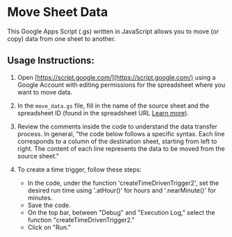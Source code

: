 # Move Sheet Data

This Google Apps Script (.gs) written in JavaScript allows you to move (or copy) data from one sheet to another.

## Usage Instructions:

1. Open [https://script.google.com/](https://script.google.com/) using a Google Account with editing permissions for the spreadsheet where you want to move data.

2. In the `move_data.gs` file, fill in the name of the source sheet and the spreadsheet ID (found in the spreadsheet URL [Learn more](https://developers.google.com/sheets/api/guides/concepts#spreadsheet)).

3. Review the comments inside the code to understand the data transfer process. In general, "the code below follows a specific syntax. Each line corresponds to a column of the destination sheet, starting from left to right. The content of each line represents the data to be moved from the source sheet."

4. To create a time trigger, follow these steps:
   - In the code, under the function 'createTimeDrivenTrigger2', set the desired run time using '.atHour()' for hours and '.nearMinute()' for minutes.
   - Save the code.
   - On the top bar, between "Debug" and "Execution Log," select the function "createTimeDrivenTrigger2."
   - Click on "Run."
